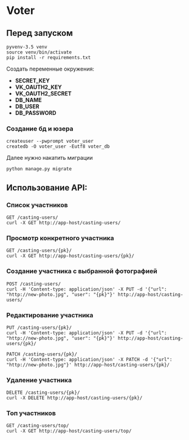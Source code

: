 # Voter

## Перед запуском

```
pyvenv-3.5 venv
source venv/bin/activate
pip install -r requirements.txt
```

Создать переменные окружения:

- **SECRET_KEY**
- **VK_OAUTH2_KEY**
- **VK_OAUTH2_SECRET**
- **DB_NAME**
- **DB_USER**
- **DB_PASSWORD**

### Создание бд и юзера

```
createuser --pwprompt voter_user
createdb -O voter_user -Eutf8 voter_db
```

Далее нужно накатить миграции

```
python manage.py migrate
```

## Использование API:

### Список участников
```
GET /casting-users/
curl -X GET http://app-host/casting-users/
```

### Просмотр конкретного участника
```
GET /casting-users/{pk}/
curl -X GET http://app-host/casting-users/{pk}/
```
### Создание участника с выбранной фотографией
```
POST /casting-users/
curl -H 'Content-type: application/json' -X PUT -d '{"url": "http://new-photo.jpg", "user": "{pk}"}' http://app-host/casting-users/
```
### Редактирование участника
```
PUT /casting-users/{pk}/
curl -H 'Content-type: application/json' -X PUT -d '{"url": "http://new-photo.jpg", "user": "{pk}"}' http://app-host/casting-users/{pk}/

PATCH /casting-users/{pk}/
curl -H 'Content-type: application/json' -X PATCH -d '{"url": "http://new-photo.jpg"}' http://app-host/casting-users/{pk}/
```

### Удаление участника
```
DELETE /casting-users/{pk}/
curl -X DELETE http://app-host/casting-users/{pk}/
```

### Топ участников

```
GET /casting-users/top/
curl -X GET http://app-host/casting-users/top/
```